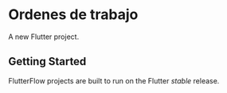 # Ordenes de trabajo

A new Flutter project.

## Getting Started

FlutterFlow projects are built to run on the Flutter _stable_ release.
